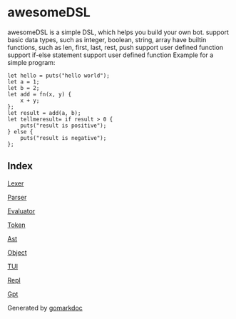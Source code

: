 <!-- Code generated by gomarkdoc. DO NOT EDIT -->

# awesomeDSL

awesomeDSL is a simple DSL, which helps you build your own bot. support basic data types, such as integer, boolean, string, array have builtin functions, such as len, first, last, rest, push support user defined function support if\-else statement support user defined function Example for a simple program:

```
let hello = puts("hello world");
let a = 1;
let b = 2;
let add = fn(x, y) {
	x + y;
};
let result = add(a, b);
let tellmeresult= if result > 0 {
	puts("result is positive");
} else {
	puts("result is negative");
};
```

## Index
[Lexer](./doc/lexer.md)

[Parser](./doc/parser.md)

[Evaluator](./doc/evaluator.md)

[Token](./doc/token.md)

[Ast](./doc/ast.md)

[Object](./doc/object.md)

[TUI](./doc/tui.md)

[Repl](./doc/repl.md)

[Gpt](./doc/gpt.md)


Generated by [gomarkdoc](<https://github.com/princjef/gomarkdoc>)
